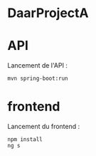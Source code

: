 # DaarProjectA

# API
Lancement de l'API :
```
mvn spring-boot:run
```
# frontend
Lancement du frontend :
```
npm install
ng s
```
